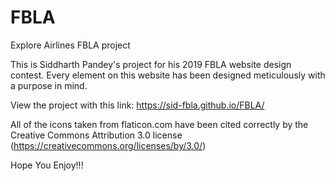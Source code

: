 # FBLA
Explore Airlines FBLA project

This is Siddharth Pandey's project for his 2019 FBLA website design contest. Every element on this website has been designed meticulously with  a purpose in mind.

View the project with this link: https://sid-fbla.github.io/FBLA/

All of the icons taken from flaticon.com have been cited correctly by the Creative Commons Attribution 3.0 license (https://creativecommons.org/licenses/by/3.0/)

Hope You Enjoy!!!

